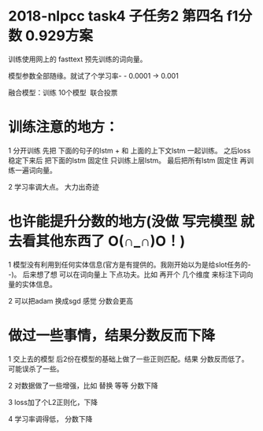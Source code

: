 # 2018-nlpcc task4  子任务2 第四名 f1分数 0.929方案

训练使用网上的 fasttext 预先训练的词向量。 

模型参数全部随缘。就试了个学习率- - 0.0001 -> 0.001

融合模型：训练 10个模型  联合投票

# 训练注意的地方：

1 分开训练 先把 下面的句子的lstm + 和 上面的上下文lstm 一起训练。 之后loss稳定下来后 把下面的lstm 固定住 只训练上层lstm。 最后把所有lstm 固定住 再训练一遍词向量。

2 学习率调大点。 大力出奇迹

# 也许能提升分数的地方(没做 写完模型 就去看其他东西了 O(∩_∩)O！) 

1 模型没有利用到任何实体信息(官方是有提供的。我刚开始以为是给slot任务的- -)。 后来想了想 可以在词向量上 下点功夫。比如 再开个 几个维度 来标注下词向量的实体信息。

2 可以把adam 换成sgd 感觉 分数会更高

# 做过一些事情，结果分数反而下降

1 交上去的模型 后2份在模型的基础上做了一些正则匹配。结果 分数反而低了。 可能误杀了一些。

2 对数据做了一些增强，比如 替换 等等 分数下降

3 loss加了个L2正则化，下降

4 学习率调得低， 分数下降
